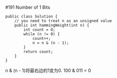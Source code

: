 \#191 Number of 1 Bits
```
public class Solution {
    // you need to treat n as an unsigned value
    public int hammingWeight(int n) {
        int count = 0;
        while (n != 0) {
            count++;
            n = n & (n - 1);
        }
        return count;
    }
}
```
n & (n - 1)将最右边的1变为0.
100 & 011 = 0
